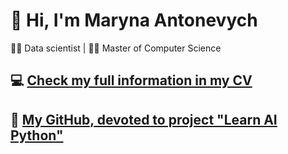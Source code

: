 # 👋 Hi, I'm Maryna Antonevych
👩‍💻 Data scientist | 👩‍🎓 Master of Computer Science
<br/>

## 💻 [Check my full information in my CV](https://maricinnamon.github.io/)

## 🤖 [My GitHub, devoted to project "Learn AI Python"](https://github.com/learn-ai-python)
